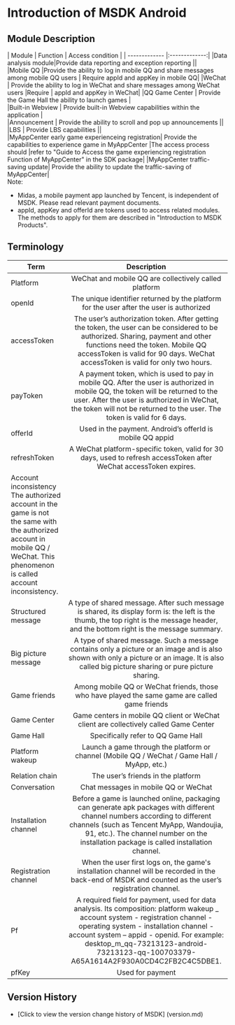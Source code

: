 Introduction of MSDK Android
=======

Module Description
---

| Module | Function | Access condition |
| ------------- |:-------------:|
|Data analysis module|Provide data reporting and exception reporting	||	
|Mobile QQ	 |Provide the ability to log in mobile QQ and share messages among mobile QQ users	| Require appId and appKey in mobile QQ|
|WeChat | Provide the ability to log in WeChat and share messages among WeChat users	|Require | appId and appKey in WeChat|
|QQ Game Center	| Provide the Game Hall the ability to launch games	|	
|Built-in Webview	| Provide built-in Webview capabilities within the application	|	
|Announcement	| Provide the ability to scroll and pop up announcements	||	
|LBS	| Provide LBS capabilities	||	
|MyAppCenter early game experienceing registration|	Provide the capabilities to experience game in MyAppCenter	|The access process should |refer to "Guide to Access the game experiencing registration Function of MyAppCenter" in the SDK package|
|MyAppCenter traffic-saving update|	Provide the ability to update the traffic-saving of MyAppCenter|	
Note:
- Midas, a mobile payment app launched by Tencent, is independent of MSDK. Please read relevant payment documents.
- appId, appKey and offerId are tokens used to access related modules.   The methods to apply for them are described in "Introduction to MSDK Products".

Terminology
---

| Term | Description |
| ------------- |:-------------:|
| Platform| WeChat and mobile QQ are collectively called platform|
|openId|The unique identifier returned by the platform for the user after the user is authorized|
|accessToken|The user’s authorization token. After getting the token, the user can be considered to be authorized. Sharing, payment and other functions need the token. Mobile QQ accessToken is valid for 90 days. WeChat accessToken is valid for only two hours.|
|payToken|A payment token, which is used to pay in mobile QQ. After the user is authorized in mobile QQ, the token will be returned to the user. After the user is authorized in WeChat, the token will not be returned to the user. The token is valid for 6 days.|
|offerId|Used in the payment. Android’s offerId is mobile QQ appid|
|refreshToken|A WeChat platform-specific token, valid for 30 days, used to refresh accessToken after WeChat accessToken expires.|
|Account inconsistency	The authorized account in the game is not the same with the authorized account in mobile QQ / WeChat. This phenomenon is called account inconsistency.|
|Structured message|A type of shared message. After such message is shared, its display form is: the left is the thumb, the top right is the message header, and the bottom right is the message summary.| 
|Big picture message|A type of shared message. Such a message contains only a picture or an image and is also shown with only a picture or an image. It is also called big picture sharing or pure picture sharing.|
|Game friends|Among mobile QQ or WeChat friends, those who have played the same game are called game friends|
|Game Center|Game centers in mobile QQ client or WeChat client are collectively called Game Center
|Game Hall|Specifically refer to QQ Game Hall|
|Platform wakeup|Launch a game through the platform or channel (Mobile QQ / WeChat / Game Hall / MyApp, etc.)|
|Relation chain|The user’s friends in the platform|
|Conversation|Chat messages in mobile QQ or WeChat|
|Installation channel|Before a game is launched online, packaging can generate apk packages with different channel numbers according to different channels (such as Tencent MyApp, Wandoujia, 91, etc.). The channel number on the installation package is called installation channel.|
|Registration channel|When the user first logs on, the game's installation channel will be recorded in the back-end of MSDK and counted as the user’s registration channel.|
|Pf|A required field for payment, used for data analysis. Its composition: platform wakeup _ account system - registration channel - operating system - installation channel - account system – appid - openid. For example: desktop_m_qq-73213123-android-73213123-qq-100703379-A65A1614A2F930A0CD4C2FB2C4C5DBE1.|
|pfKey| Used for payment| 

Version History
---
* [Click to view the version change history of MSDK] (version.md)
